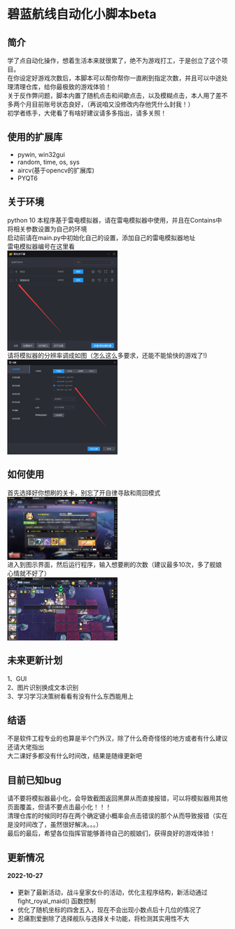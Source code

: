 # 碧蓝航线自动化小脚本beta
## 简介
  学了点自动化操作，想着生活本来就很累了，绝不为游戏打工，于是创立了这个项目。<br>
  在你设定好游戏次数后，本脚本可以帮你帮你一直刷到指定次数，并且可以中途处理清理仓库，给你最极致的游戏体验！<br>
  关于反作弊问题，脚本内置了随机点击和间歇点击，以及模糊点击，本人用了差不多两个月目前账号状态良好，（再说咱又没修改内存他凭什么封我！）<br>
  初学者练手，大佬看了有啥好建议请多多指出，请多关照！
## 使用的扩展库
* pywin, win32gui
* random, time, os, sys
* aircv(基于opencv的扩展库)
* PYQT6
## 关于环境
python 10
本程序基于雷电模拟器，请在雷电模拟器中使用，并且在Contains中将相关参数设置为自己的环境<br>
启动前请在main.py中初始化自己的设置，添加自己的雷电模拟器地址<br>
雷电模拟器编号在这里看<br>
<img src="icons/AzurLane/doc_1.png" width = "50%" height = "50%" alt="雷电模拟器编号在这里看" align=center /><br>
请将模拟器的分辨率调成如图（怎么这么多要求，还能不能愉快的游戏了!)<br>
<img src="icons/AzurLane/doc_2.png" width = "50%" height = "50%" alt="分辨率" align=center /><br>
## 如何使用
首先选择好你想刷的关卡，别忘了开自律寻敌和周回模式<br>
<img src="icons/AzurLane/doc_3.png" width = "50%" height = "50%" alt="分辨率" align=center /><br>
进入到图示界面，然后运行程序，输入想要刷的次数（建议最多10次，多了舰娘心情就不好了）  
<img src="icons/AzurLane/doc_4.png" width = "50%" height = "50%" alt="分辨率" align=center /><br>
## 未来更新计划
1、GUI  
2、图片识别换成文本识别  
3、学习学习决策树看看有没有什么东西能用上  
## 结语
不是软件工程专业的也算是半个门外汉，除了什么奇奇怪怪的地方或者有什么建议还请大佬指出  
大二课好多都没有什么时间改，结果是随缘更新吧  
## 目前已知bug
请不要将模拟器最小化，会导致截图返回黑屏从而直接报错，可以将模拟器用其他页面覆盖，但请不要点击最小化！！！  
清理仓库的时候同时存在两个确定键小概率会点击错误的那个从而导致报错（实在是没时间改了，虽然很好解决。。。）  
最后的最后，希望各位指挥官能够善待自己的舰娘们，获得良好的游戏体验！


## 更新情况  

#### 2022-10-27
* 更新了最新活动，战斗皇家女仆的活动，优化主程序结构，新活动通过 fight_royal_maid() 函数控制
* 优化了随机坐标的四舍五入，现在不会出现小数点后十几位的情况了
* 忍痛割爱删除了选择舰队与选择关卡功能，将检测其实用性不大